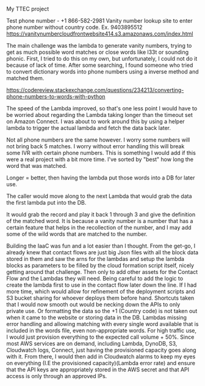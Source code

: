 My TTEC project

Test phone number - +1 866-582-2981
Vanity number lookup site to enter phone number without country code. Ex. 9403895512 https://vanitynumbercloudfrontwebsite414.s3.amazonaws.com/index.html

The main challenge was the lambda to generate vanity numbers, trying to get as much possible word matches or close words like l33t or sounding phonic. First, I tried to do this on my own, but unfortunately, I could not do it because of lack of time. After some searching, I found someone who tried to convert dictionary words into phone numbers using a inverse method and matched them. 

https://codereview.stackexchange.com/questions/234213/converting-phone-numbers-to-words-with-python

The speed of the Lambda improved, so that's one less point I would have to be worried about regarding the Lambda taking longer than the timeout set on Amazon Connect. I was about to work around this by using a helper lambda to trigger the actual lambda and fetch the data back later.

Not all phone numbers are the same however. I worry some numbers will not bring back 5 matches. I worry without error handling this will break some IVR with certain phone numbers. This is something I would add if this were a real project with a bit more time. I've sorted by "best" how long the word that was matched.

Longer = better, then having the lambda put those words into a DB for later use.

The caller would move along to the next Lambda that would grab the data the first lambda put into the DB.

It would grab the record and play it back 1 through 3 and give the definition of the matched word. It is because a vanity number is a number that has a certain feature that helps in the recollection of the number, and I may add some of the wild words that are matched to the number.

Building the IaaC was fun and a lot easier than I thought. From the get-go, I already knew that contact flows are just big Json files with all the block data stored in them and saw the arns for the lambdas and setup the lambda blocks as parameters to be filled by the cloud formation script itself, nicely getting around that challenge. Then only to add other assets for the Contact Flow and the Lambdas they will need. Being careful to add the logic to create the lambda first to use in the contact flow later down the line. If I had more time, which would allow for refinement of the deployment scripts and S3 bucket sharing for whoever deploys them before hand. Shortcuts taken that I would now smooth out would be necking down the APIs to only private use. Or formatting the data so the +1 (Country code) is not taken out when it came to the website or storing data in the DB. Lambdas missing error handling and allowing matching with every single word available that is included in the words file, even non-appropriate words. For high traffic use, I would just provision everything to the expected call volume + 50%. Since most AWS services are on demand, including Lambda, DynoDB, S3, Cloudwatch logs, Connect, just having the provisioned capacity goes along with it. From there, I would then add in Cloudwatch alarms to keep my eyes on everything (I.E the provisioned capacity)(Lambda error rate) and ensure that the API keys are appropriately stored in the AWS secret and that API access is only through an approved IPs.
